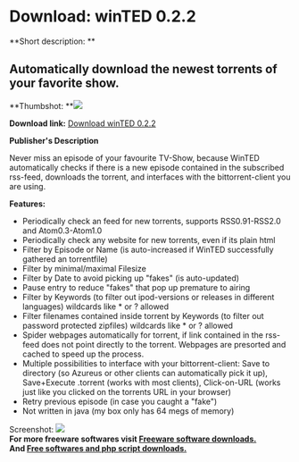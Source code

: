 # Download: winTED 0.2.2

**Short description: **

## Automatically download the newest torrents of your favorite show.

  
**Thumbshot: **![](http://www.freewarefiles.com/screenshot/winted22_md.gif)   
  
**Download link:** [Download winTED 0.2.2](http://freesoftwares.boysofts.com/WinTED_program_23910.html)  
  

**Publisher's Description**  
  

Never miss an episode of your favourite TV-Show, because WinTED automatically
checks if there is a new episode contained in the subscribed rss-feed,
downloads the torrent, and interfaces with the bittorrent-client you are
using.

**Features:**

  * Periodically check an feed for new torrents, supports RSS0.91-RSS2.0 and Atom0.3-Atom1.0 
  * Periodically check any website for new torrents, even if its plain html 
  * Filter by Episode or Name (is auto-increased if WinTED successfully gathered an torrentfile) 
  * Filter by minimal/maximal Filesize 
  * Filter by Date to avoid picking up "fakes" (is auto-updated) 
  * Pause entry to reduce "fakes" that pop up premature to airing 
  * Filter by Keywords (to filter out ipod-versions or releases in different languages) wildcards like * or ? allowed 
  * Filter filenames contained inside torrent by Keywords (to filter out password protected zipfiles) wildcards like * or ? allowed 
  * Spider webpages automatically for torrent, if link contained in the rss-feed does not point directly to the torrent. Webpages are presorted and cached to speed up the process. 
  * Multiple possibilities to interface with your bittorrent-client: Save to directory (so Azureus or other clients can automatically pick it up), Save+Execute .torrent (works with most clients), Click-on-URL (works just like you clicked on the torrents URL in your browser) 
  * Retry previous episode (in case you caught a "fake") 
  * Not written in java (my box only has 64 megs of memory) 

  
  
Screenshot: ![](http://www.freewarefiles.com/screenshot/winted22.gif)  
**For more freeware softwares visit [Freeware software downloads.](http://freesoftwares.boysofts.com/)**   
**And [Free softwares and php script downloads.](http://www.boysofts.com/)**


